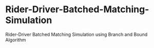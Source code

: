 # Rider-Driver-Batched-Matching-Simulation
Rider-Driver Batched Matching Simulation using Branch and Bound Algorithm
